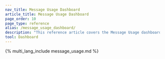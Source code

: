 ```yaml
---
nav_title: Message Usage Dashboard
article_title: Message Usage Dashboard
page_order: 10
page_type: reference
alias: /message_usage_dashboard/
description: "This reference article covers the Message Usage dashboard, where you can view self-service insights into your SMS, RCS, and WhatsApp credit usage."
tool: Dashboard
---
```


{% multi_lang_include message_usage.md %}
